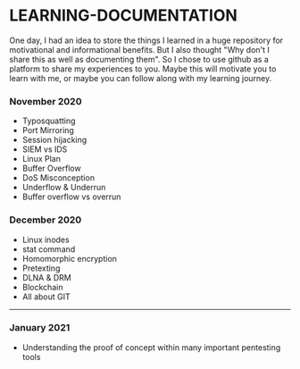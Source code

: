 # LEARNING-DOCUMENTATION

One day, I had an idea to store the things I learned in a huge repository for motivational and informational benefits. But I also thought "Why don't I share this as well as documenting them". So I chose to use github as a platform to share my experiences to you. Maybe this will motivate you to learn with me, or maybe you can follow along with my learning journey.

### November 2020
 - Typosquatting
 - Port Mirroring
 - Session hijacking
 - SIEM vs IDS
 - Linux Plan
 - Buffer Overflow
 - DoS Misconception
 - Underflow & Underrun
 - Buffer overflow vs overrun

### December 2020
 - Linux inodes
 - stat command
 - Homomorphic encryption
 - Pretexting
 - DLNA & DRM
 - Blockchain
 - All about GIT

-------------------------------------------

### January 2021
 - Understanding the proof of concept within many important pentesting tools

